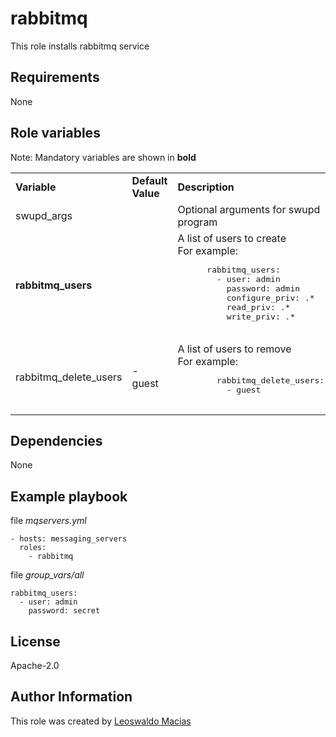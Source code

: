 # rabbitmq
This role installs rabbitmq service

## Requirements
None

## Role variables
Note: Mandatory variables are shown in **bold**

<table>
<tr>
  <td><b>Variable</b></td>
  <td><b>Default Value</b></td>
  <td><b>Description<b></td>
</tr>
<tr>
  <td>swupd_args</td>
  <td></td>
  <td>Optional arguments for swupd program</td>
</tr>
<tr>
  <td><b>rabbitmq_users</b></td>
  <td></td>
  <td>
    A list of users to create <br>
    For example:
    <pre>
      rabbitmq_users:
        - user: admin
          password: admin
          configure_priv: .*
          read_priv: .*
          write_priv: .*
    </pre>
  </td>
</tr>
<tr>
  <td>rabbitmq_delete_users</td>
  <td>- guest</td>
  <td>A list of users to remove <br>
      For example:
      <pre>
        rabbitmq_delete_users:
          - guest
      </pre>
  </td>
</tr>
</table>

## Dependencies
None

## Example playbook
file *mqservers.yml*
```
- hosts: messaging_servers
  roles:
    - rabbitmq
```

file *group_vars/all*
```
rabbitmq_users:
  - user: admin
    password: secret
```

## License
Apache-2.0

## Author Information
This role was created by [Leoswaldo Macias](leoswaldo.macias@intel.com)
